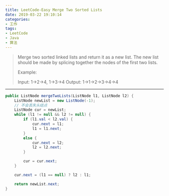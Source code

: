 ```yaml
---
title: LeetCode-Easy Merge Two Sorted Lists
date: 2019-03-22 19:10:14
categories:
- 工作
tags:
- LeetCode
- Java
- 算法
---
```


> Merge two sorted linked lists and return it as a new list. The new list should be made by splicing together the nodes of the first two lists.
> 
> Example:
> 
> Input: 1->2->4, 1->3->4
> Output: 1->1->2->3->4->4

---

```java
public ListNode mergeTwoLists(ListNode l1, ListNode l2) {
    ListNode newList = new ListNode(-1);
    // 不会丢失头结点
    ListNode cur = newList;
    while (l1 != null && l2 != null) {
        if (l1.val < l2.val) {
            cur.next = l1;
            l1 = l1.next;
        }
        else {
            cur.next = l2;
            l2 = l2.next;
        }

        cur = cur.next;
    }

    cur.next = (l1 == null) ? l2 : l1;

    return newList.next;
}
```
